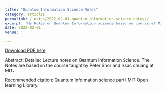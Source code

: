 ```yaml
---
title: "Quantum Information Science Notes"
category: articles
permalink: /_notes/2022-02-01-quantum-information-science-notes// 
excerpt: 'My Notes on Quantum Information science based on course at MIT Open learning Library'
date: 2022-02-01
venue: ''

---
```


<a href='https://drive.google.com/file/d/1n7MZ-HO6LPXt9ZUNlmZASukhgfsayE2R/view?usp=sharing'>Download PDF here</a>


Abstract: Detailed Lecture notes on Quantum Information Science. The Notes are based on the course taught by Peter Shor and Issac chuang at MIT.

 Recommended citation: Quantum Information science part I MIT Open learning Library.
